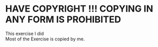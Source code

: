 # HAVE COPYRIGHT !!!    COPYING IN ANY FORM IS PROHIBITED
This exercise I did \
Most of the Exercise is copied by me.
